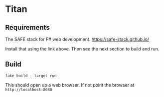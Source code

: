 # Titan

## Requirements
The SAFE stack for F# web development.
https://safe-stack.github.io/

Install that using the link above. Then see the next section to build and run.

## Build
```
fake build --target run
```
This should open up a web browser. If not point the browser at `http://localhost:8080`
